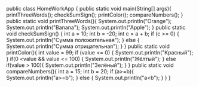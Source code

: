 public class HomeWorkApp {
    public static void main(String[] args){
        printThreeWords();
        checkSumSign();
        printColor();
        compareNumbers();
    }
    public static void printThreeWords(){
        System.out.println("Orange");
        System.out.println("Banana");
        System.out.println("Apple");
    }
    public static void checkSumSign() {
        int a = 10;
        int b = -20;
        int c = a + b;
        if (c >= 0) {
            System.out.println("Сумма положительная");
        } else {
            System.out.println("Сумма отрицательная");
        }
    }
    public static void printColor(){
            int value = 99;
            if (value <= 0) {
                System.out.println("Красный");
            }
            if(0 <value && value <= 100) {
                System.out.println("Жёлтый");
            } else if(value > 100){
                System.out.println("Зелёный");
            }
        }
    public static void compareNumbers(){
            int a = 15;
            int b = 20;
            if (a>=b){
                System.out.println("a>=b");
            }
            else {
                System.out.println("a<b");
            }
        }
}
